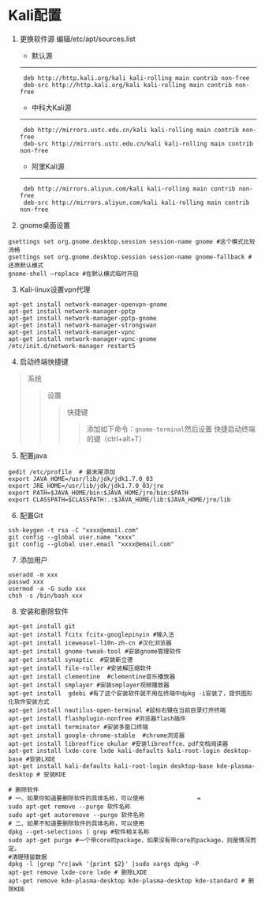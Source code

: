 # Kali配置

1. 更换软件源 编辑/etc/apt/sources.list

    - 默认源

    --- 
        deb http://http.kali.org/kali kali-rolling main contrib non-free
        deb-src http://http.kali.org/kali kali-rolling main contrib non-free

    - 中科大Kali源

    ---
        deb http://mirrors.ustc.edu.cn/kali kali-rolling main contrib non-free
        deb-src http://mirrors.ustc.edu.cn/kali kali-rolling main contrib non-free

    - 阿里Kali源

    ---
        deb http://mirrors.aliyun.com/kali kali-rolling main contrib non-free
        deb-src http://mirrors.aliyun.com/kali kali-rolling main contrib non-free

2. gnome桌面设置

```shell
gsettings set org.gnome.desktop.session session-name gnome #这个模式比较流畅
gsettings set org.gnome.desktop.session session-name gnome-fallback #还原默认模式
gnome-shell –replace #在默认模式临时开启
```

3. Kali-linux设置vpn代理

```shell
apt-get install network-manager-openvpn-gnome
apt-get install network-manager-pptp
apt-get install network-manager-pptp-gnome
apt-get install network-manager-strongswan
apt-get install network-manager-vpnc
apt-get install network-manager-vpnc-gnome
/etc/init.d/network-manager restart5
```

4. 启动终端快捷键

> 系统
>> 设置
>>> 快捷键 
>>>>添加如下命令：`gnome-terminal`然后设置 快捷启动终端的键（ctrl+alt+T）

5. 配置java

```shell
gedit /etc/profile  # 最末尾添加
export JAVA_HOME=/usr/lib/jdk/jdk1.7.0_03
export JRE_HOME=/usr/lib/jdk/jdk1.7.0_03/jre 
export PATH=$JAVA_HOME/bin:$JAVA_HOME/jre/bin:$PATH  
export CLASSPATH=$CLASSPATH:.:$JAVA_HOME/lib:$JAVA_HOME/jre/lib
```

6. 配置Git

```shell
ssh-keygen -t rsa -C "xxxx@email.com"
git config --global user.name "xxxx"
git config --global user.email "xxxx@email.com"
```

7. 添加用户

```shell
useradd -m xxx
passwd xxx
usermod -a -G sudo xxx
chsh -s /bin/bash xxx
```

8. 安装和删除软件

```shell
apt-get install git
apt-get install fcitx fcitx-googlepinyin #输入法
apt-get install iceweasel-l10n-zh-cn #汉化浏览器
apt-get install gnome-tweak-tool #安装gnome管理软件
apt-get install synaptic  #安装新立德
apt-get install file-roller #安装解压缩软件
apt-get install clementine  #clementine音乐播放器
apt-get install smplayer #安装smplayer视频播放器
apt-get install  gdebi #有了这个安装软件就不用在终端中dpkg -i安装了，提供图形化软件安装方式
apt-get install nautilus-open-terminal #鼠标右键在当前目录打开终端
apt-get install flashplugin-nonfree #浏览器flash插件
apt-get install terminator #安装多窗口终端
apt-get install google-chrome-stable  #chrome浏览器
apt-get install libreoffice okular #安装libreoffce、pdf文档阅读器
apt-get install lxde-core lxde kali-defaults kali-root-login desktop-base #安装LXDE
apt-get install kali-defaults kali-root-login desktop-base kde-plasma-desktop # 安装KDE

# 删除软件
# 一、如果你知道要删除软件的具体名称，可以使用               =
sudo apt-get remove --purge 软件名称  
sudo apt-get autoremove --purge 软件名称 
# 二、如果不知道要删除软件的具体名称，可以使用
dpkg --get-selections | grep #软件相关名称
sudo apt-get purge #一个带core的package，如果没有带core的package，则是情况而定。
#清理残留数据
dpkg -l |grep ^rc|awk '{print $2}' |sudo xargs dpkg -P 
apt-get remove lxde-core lxde # 删除LXDE
apt-get remove kde-plasma-desktop kde-plasma-desktop kde-standard # 删除KDE
```